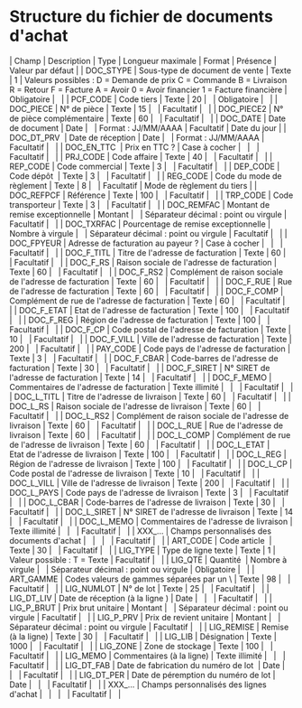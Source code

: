 # Structure du fichier de documents d'achat










| Champ | Description | Type | Longueur
maximale | Format | Présence | Valeur par défaut |
| DOC\_STYPE | Sous-type de document de vente | Texte | 1 | Valeurs possibles :
D = Demande de prix
C = Commande
B = Livraison
R = Retour
F = Facture
A = Avoir
0 = Avoir financier
1 = Facture financière | Obligatoire |   |
| PCF\_CODE | Code tiers | Texte | 20 |   | Obligatoire |   |
| DOC\_PIECE | N° de pièce | Texte | 15 |   | Facultatif |   |
| DOC\_PIECE2 | N° de pièce complémentaire | Texte | 60 |   | Facultatif |   |
| DOC\_DATE | Date de document | Date |   | Format : JJ/MM/AAAA | Facultatif | Date du jour |
| DOC\_DT\_PRV  | Date de réception | Date |   | Format : JJ/MM/AAAA | Facultatif |   |
| DOC\_EN\_TTC  | Prix en TTC ? | Case à cocher |   |   | Facultatif |   |
| PRJ\_CODE | Code affaire | Texte | 40 |   | Facultatif |   |
| REP\_CODE | Code commercial | Texte | 3 |   | Facultatif |   |
| DEP\_CODE | Code dépôt  | Texte | 3 |   | Facultatif |   |
| REG\_CODE | Code du mode de règlement | Texte | 8 |   | Facultatif | Mode de règlement du tiers |
| DOC\_REFPCF | Référence | Texte | 100 |   | Facultatif |   |
| TRP\_CODE | Code transporteur | Texte | 3 |   | Facultatif |   |
| DOC\_REMFAC | Montant de remise exceptionnelle | Montant |   | Séparateur décimal : point ou virgule | Facultatif |   |
| DOC\_TXRFAC | Pourcentage de remise exceptionnelle | Nombre à virgule |   | Séparateur décimal : point ou virgule | Facultatif |   |
| DOC\_FPYEUR | Adresse de facturation au payeur ? | Case à cocher |   |   | Facultatif |   |
| DOC\_F\_TITL | Titre de l'adresse de facturation | Texte | 60 |   | Facultatif |   |
| DOC\_F\_RS | Raison sociale de l'adresse de facturation | Texte | 60 |   | Facultatif |   |
| DOC\_F\_RS2 | Complément de raison sociale de l'adresse de facturation | Texte | 60 |   | Facultatif |   |
| DOC\_F\_RUE | Rue de l'adresse de facturation | Texte | 60 |   | Facultatif |   |
| DOC\_F\_COMP | Complément de rue de l'adresse de facturation | Texte | 60 |   | Facultatif |   |
| DOC\_F\_ETAT | Etat de l'adresse de facturation | Texte | 100 |   | Facultatif |   |
| DOC\_F\_REG | Région de l'adresse de facturation | Texte | 100 |   | Facultatif |   |
| DOC\_F\_CP | Code postal de l'adresse de facturation | Texte | 10 |   | Facultatif |   |
| DOC\_F\_VILL | Ville de l'adresse de facturation | Texte | 200 |   | Facultatif |   |
| PAY\_CODE | Code pays de l'adresse de facturation | Texte | 3 |   | Facultatif |   |
| DOC\_F\_CBAR | Code-barres de l'adresse de facturation | Texte | 30 |   | Facultatif |   |
| DOC\_F\_SIRET | N° SIRET de l'adresse de facturation | Texte | 14 |   | Facultatif |   |
| DOC\_F\_MEMO | Commentaires de l'adresse de facturation | Texte illimité |   |   | Facultatif |   |
| DOC\_L\_TITL | Titre de l'adresse de livraison | Texte | 60 |   | Facultatif |   |
| DOC\_L\_RS | Raison sociale de l'adresse de livraison | Texte | 60 |   | Facultatif |   |
| DOC\_L\_RS2 | Complément de raison sociale de l'adresse de livraison | Texte | 60 |   | Facultatif |   |
| DOC\_L\_RUE | Rue de l'adresse de livraison | Texte | 60 |   | Facultatif |   |
| DOC\_L\_COMP | Complément de rue de l'adresse de livraison | Texte | 60 |   | Facultatif |   |
| DOC\_L\_ETAT | Etat de l'adresse de livraison | Texte | 100 |   | Facultatif |   |
| DOC\_L\_REG | Région de l'adresse de livraison | Texte | 100 |   | Facultatif |   |
| DOC\_L\_CP | Code postal de l'adresse de livraison | Texte | 10 |   | Facultatif |   |
| DOC\_L\_VILL | Ville de l'adresse de livraison | Texte | 200 |   | Facultatif |   |
| DOC\_L\_PAYS | Code pays de l'adresse de livraison | Texte | 3 |   | Facultatif |   |
| DOC\_L\_CBAR | Code-barres de l'adresse de livraison | Texte | 30 |   | Facultatif |   |
| DOC\_L\_SIRET | N° SIRET de l'adresse de livraison | Texte | 14 |   | Facultatif |   |
| DOC\_L\_MEMO | Commentaires de l'adresse de livraison | Texte illimité |   |   | Facultatif |   |
| XXX\_... | Champs personnalisés des documents d'achat |   |   |   | Facultatif |   |
| ART\_CODE | Code article  | Texte | 30 |   | Facultatif |   |
| LIG\_TYPE | Type de ligne texte | Texte | 1 | Valeur possible :
T = Texte | Facultatif |   |
| LIG\_QTE | Quantité  | Nombre à virgule |   | Séparateur décimal : point ou virgule | Obligatoire |   |
| ART\_GAMME | Codes valeurs de gammes séparées par un \ | Texte | 98 |   | Facultatif |   |
| LIG\_NUMLOT | N° de lot | Texte | 25 |   | Facultatif |   |
| LIG\_DT\_LIV | Date de réception (à la ligne ) | Date |   |   | Facultatif |   |
| LIG\_P\_BRUT | Prix brut unitaire | Montant |   | Séparateur décimal : point ou virgule | Facultatif |   |
| LIG\_P\_PRV | Prix de revient unitaire | Montant |   | Séparateur décimal : point ou virgule | Facultatif |   |
| LIG\_REMISE | Remise (à la ligne) | Texte | 30 |   | Facultatif |   |
| LIG\_LIB | Désignation | Texte | 1000 |   | Facultatif |   |
| LIG\_ZONE | Zone de stockage | Texte | 100 |   | Facultatif |   |
| LIG\_MEMO | Commentaires (à la ligne) | Texte illimité |   |   | Facultatif |   |
| LIG\_DT\_FAB | Date de fabrication du numéro de lot  | Date |   |   | Facultatif |   |
| LIG\_DT\_PER | Date de péremption du numéro de lot | Date |   |   | Facultatif |   |
| XXX\_... | Champs personnalisés des lignes d'achat |   |   |   | Facultatif |   |


